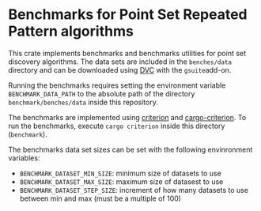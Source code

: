 # Benchmarks for Point Set Repeated Pattern algorithms

This crate implements benchmarks and benchmarks utilities for point set discovery algorithms. The data sets are included
in the `benches/data` directory and can be downloaded using [DVC](https://dvc.org) with the
`gsuite`add-on.

Running the benchmarks requires setting the environment variable `BENCHMARK_DATA_PATH` to the absolute path of the
directory `benchmark/benches/data` inside this repository.

The benchmarks are implemented using [criterion](https://github.com/bheisler/criterion.rs)
and [cargo-criterion](https://github.com/bheisler/cargo-criterion). To run the benchmarks, execute `cargo criterion`
inside this directory (`benchmark`).

The benchmarks data set sizes can be set with the following envinronment variables:

- `BENCHMARK_DATASET_MIN_SIZE`: minimum size of datasets to use
- `BENCHMARK_DATASET_MAX_SIZE`: maximum size of datasest to use
- `BENCHMARK_DATASET_STEP_SIZE`: increment of how many datasets to use between min and max (must be a multiple of 100)

